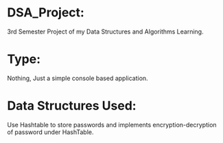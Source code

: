 # DSA_Project:  
3rd Semester Project of my Data Structures and Algorithms Learning. 
# Type:
Nothing, Just a simple console based application. 
# Data Structures Used:
Use Hashtable to store passwords and implements encryption-decryption of password under HashTable.
